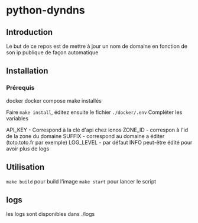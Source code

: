 # python-dyndns

## Introduction

Le but de ce repos est de mettre à jour un nom de domaine en fonction de son ip publique de façon automatique

## Installation

### Prérequis

docker docker compose make installés

Faire `make install`, éditez ensuite le fichier `./docker/.env`
Compléter les variables

API_KEY - Correspond à la clé d'api chez ionos
ZONE_ID - correspon à l'id de la zone du domaine
SUFFIX - correspond au domaine a éditer (toto.toto.fr par exemple)
LOG_LEVEL - par défaut INFO peut-être édité pour avoir plus de logs

## Utilisation

`make build` pour build l'image
`make start` pour lancer le script

## logs

les logs sont disponibles dans ./logs
